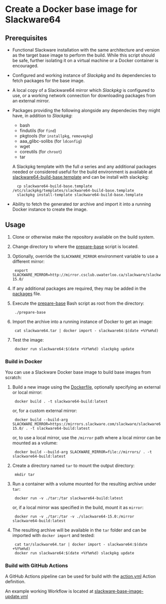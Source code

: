 # Create a Docker base image for Slackware64

## Prerequisites

* Functional Slackware installation with the same architecture and version as the target base image to perform the build. While this script should be safe, further isolating it on a virtual machine or a Docker container is encouraged.
* Configured and working instance of _Slackpkg_ and its dependencies to fetch packages for the base image.
* A local copy of a Slackware64 mirror which _Slackpkg_ is configured to use, or a working network connection for downloading packages from an external mirror.
* Packages providing the following alongside any dependecies they might have, in addition to _Slackpkg_:
    * bash
    * findutils (for `find`)
    * pkgtools (for `installpkg`, `removepkg`)
    * aaa_glibc-solibs (for `ldconfig`)
    * wget
    * coreutils (for `chroot`)
    * tar

    A Slackpkg template with the full _a_ series and any additional packages needed or considered useful for the build environment is available at [slackware64-build-base.template](slackware64-build-base.template) and can be install with slackpkg:

        cp slackware64-build-base.template /etc/slackpkg/templates/slackware64-build-base.template
        slackpkg install-template slackware64-build-base.template

* Ability to fetch the generated _tar_ archive and import it into a running Docker instance to create the image.

## Usage

1. Clone or otherwise make the repository available on the build system.
1. Change directory to where the [prepare-base](prepare-base) script is located.
1. Optionally, override the `SLACKWARE_MIRROR` environment variable to use a different mirror:

        export SLACKWARE_MIRROR=http://mirror.csclub.uwaterloo.ca/slackware/slackware64-15.0/

1. If any additional packages are required, they may be added in the [packages](packages) file.
1. Execute the [prepare-base](prepare-base) Bash script as root from the directory: 

        ./prepare-base

1. Import the archive into a running instance of Docker to get an image:

        cat slackware64.tar | docker import - slackware64:$(date +%Y%m%d)

1. Test the image:

        docker run slackware64:$(date +%Y%m%d) slackpkg update

### Build in Docker

You can use a Slackware Docker base image to build base images from scratch:

1. Build a new image using the [Dockerfile](Dockerfile), optionally specifying an external or local mirror:

        docker build . -t slackware64-build:latest

    or, for a custom external mirror:

        docker build --build-arg SLACKWARE_MIRROR=https://mirrors.slackware.com/slackware/slackware64-15.0/ . -t slackware64-build:latest

    or, to use a local mirror, use the `/mirror` path where a local mirror can be mounted as a volume:

        docker build --build-arg SLACKWARE_MIRROR=file://mirrors/ . -t slackware64-build:latest

1. Create a directory named `tar` to mount the output directory:

        mkdir tar

1. Run a container with a volume mounted for the resulting archive under `tar`:

        docker run -v ./tar:/tar slackware64-build:latest

    or, if a local mirror was specified in the build, mount it as `mirror`:

        docker run -v ./tar:/tar -v ./slackware64-15.0:/mirror slackware64-build:latest

1. The resulting archive will be available in the `tar` folder and can be imported with `docker import` and tested:

        cat tar/slackware64.tar | docker import - slackware64:$(date +%Y%m%d)
        docker run slackware64:$(date +%Y%m%d) slackpkg update

### Build with GitHub Actions

A GitHub Actions pipeline can be used for build with the [action.yml](action.yml) Action definition.

An example working Workflow is located at [slackware-base-image-update.yml](.github/workflows/slackware-base-image-update.yml)